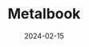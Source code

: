 ---  
layout: startup_page  
title: "Metalbook"  
id: "metalbook.co.in"  
permalink: "/metalbookmetalbook.co.in02152024/"  
website: "https://www.metalbook.co.in/"  
funding_round: "Series A"  
funding_amount: "$15M"  
investors: "Rigel Capital, FJ Labs, Axilor Ventures, Foundamental, Stride Ventures, Trifecta Capital"  
about: "Metalbook is a digital platform streamlining the global metals supply chain. It manages the entire metal manufacturing and procurement cycle, connecting suppliers and customers through a technology-led platform. The platform aims to optimize sourcing, logistics, and financing for ferrous and non-ferrous metals in global projects."  
markets: "Supply Chain, Metals"  
hq: "Delhi, Delhi, India"  
founded_year: "2020"  
linkedin: "https://in.linkedin.com/company/metalbook-app"  
twitter: "https://twitter.com/MetalbookIndia"  
instagram: ""  
facebook: "https://www.facebook.com/metalbook.in"  
crunchbase: "https://www.crunchbase.com/organization/metalbook"  
pitchbook: "https://pitchbook.com/profiles/company/494134-03"  

date_display: "15-Feb-2024"  
date: "2024-02-15"

# SEO Optimization  
meta_title: "Metalbook - Series A Funding ($15M)"  
meta_description: "Metalbook, Metalbook is a digital platform streamlining the global metals supply chain. It manages the entire metal manufacturing and procurement cycle, connecti..."  
meta_keywords: "Metalbook, Supply Chain, Metals, Series A funding"  
canonical_url: "https://startup.projectstartups.com/metalbookmetalbook.co.in02152024/"  
---